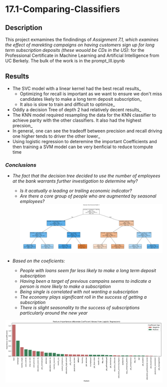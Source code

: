 # 17.1-Comparing-Classifiers

## Description
This project exmamines the findindings of _Assignment 7.1, which examines the effect of marekting campaigns on having customers sign up for long term subscription deposits (these wouold be CDs in the US)_: for the Professional Certificate in Machine Learning and Artificial Intelligence from UC Berkely.  The bulk of the work is in the prompt_III.ipynb

## Results
- The SVC model with a linear kernel had the best recall results_ 
    - Optimizing for recall is important as we want to ensure we don't miss candidates likely to make a long term deposit subscription_
    - It also is slow to train and difficult to optimize_
- Oddly a decision Tree of depth 2 had relatively decent results_
- The KNN model required resampling the data for the KNN classifier to achieve parity with the other classifiers.  It also had the highest precsion_
- In general, one can see the tradeoff between precision and recall driving one higher tends to driver the other lower_ 
- Using logistic regression to deteremine the important Coefficients and then training a SVM model can be very benficial to reduce tcompute time

### _Conclusions_
- _The fact that the decision tree decided to use the number of employees at the bank warrants further investigation to determine why?_
    - _Is it acatually a leading or trailing economic indicator?_
    - _Are there a core group of people who are augmented by seasonal employees?_
 ![DTREE3](images/dtree_3_level.png)
    
- _Based on the coeficients:_
    - _People with loans seem far less likely to make a long term deposit subscription_
    - _Having been a target of previous campains seems to indicate a person is more likely to make a subscription_
    - _Being single is correlated with not wanting a subscription_
    - _The economy plays significant roll in the success of getting a subscription_
    - _There is slight seasonality to the success of subscriptions particularly around the new year_

 ![Coefficients](images/coeficients.png)

